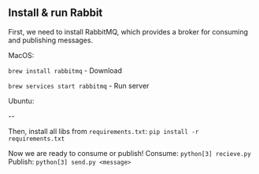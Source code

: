 Install & run Rabbit
-

First, we need to install RabbitMQ, which provides a broker for consuming and publishing messages.

MacOS: 

``brew install rabbitmq`` - Download

`brew services start rabbitmq` - Run server

Ubuntu:


 --


Then, install all libs from `requirements.txt`:
`pip install -r requirements.txt`

Now we are ready to consume or publish!
Consume:
`python[3] recieve.py`
Publish:
`python[3] send.py <message>`


